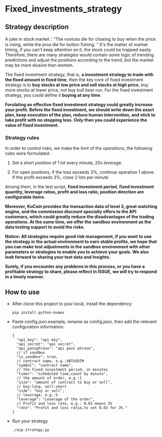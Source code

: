 # Fixed_investments_strategy

## Strategy description

A joke in stock market：“The novices die for chasing to buy when the price is rising, while the pros die for botton fishing. ”  It's the matter of market timing, if you can't keep attention on it, the stock could be trapped easily. Therefore, there are many strategies would contain some logic of trending predictions and adjust the positions according to the trend, but the market may be more elusive than women.

The fixed investment strategy, that is, **a investment strategy to trade with the fixed amount in fixed time**, then the key core of fixed investment strategy is to **buy stocks at low price and sell stocks at high price**, buy more stocks at lower price, not buy bull bear run. For the fixed investment strategy, you could define it **buying at any time**.

 **Forulating an effective fixed investment strategy could greatly increase your profit. Before the fixed investment, we should write down the exact plan, keep execution of the plan, reduce human intervention, and stick to take profit with no stopping loss. Only then you could experience the value of fixed investment.**   

### Strategy rules

In order to control risks, we make the limit of the operations, the following rules were formulated:  

1. Set a short position of 1 lot every minute, 20x leverage.  

2. For open positions, if the loss exceeds 3%, continue operation 1 above. If the profit exceeds 3%, close 2 lots per minute  

   

Among them, in the test script, **fixed investment period, fixed investment quantity, leverage ratios, profit and loss ratio, position direction are configurable items**. 

**Moreover, KuCoin provides the transaction data of level 3, great matching engine, and the commission discount specially offers to the API customers, which could greatly reduce the disadvantages of the trading operations. At the same time, we offer the sandbox environment as the data testing support to avoid the risks.**  

 **Notice: All strategies require good risk management, if you want to use the strategy in the actual environment to earn stable profits, we hope that you can make test adjustments in the sandbox environment with other parameters or strategies to enable you to achieve your goals. We also look forward to sharing your test data and Insights.**  

**Surely, if you encounter any problems in this process, or you have a profitable strategy to share, please reflect in ISSUE, we will try to respond in a timely manner.**  



## How to use

* After clone this project to your local, install the dependency:  

  ```shell
  pip install python-kumex
  ```

* Paste config.json.example,  rename as config.json, then add the relevant configuration information:    

  ```
  {
    "api_key": "api key",
    "api_secret": "api secret",
    "api_passphrase": "api pass phrase",
    // if sandbox
    "is_sandbox": true,
    // contract name, e.g.:XBTUSDTM 
    "symbol": "contract name",
    // the fixed investment period, in minutes
    "timer": "scheduled time,count by minute",
    // the amount of order, e.g.:1
    "size": "amount of contract to buy or sell",
    // buy:long, sell:short  
    "side": "buy or sell",
    // leverage, e.g.:5  
    "leverage": "Leverage of the order",
    // Profit and loss rate, e.g.: 0.03 means 3%  
    "rate": "Profit and loss ratio,to set 0.03 for 3% "
  }
  ```

* Run your strategy

  ```shell
  ./aip_strategy.py
  ```

  
